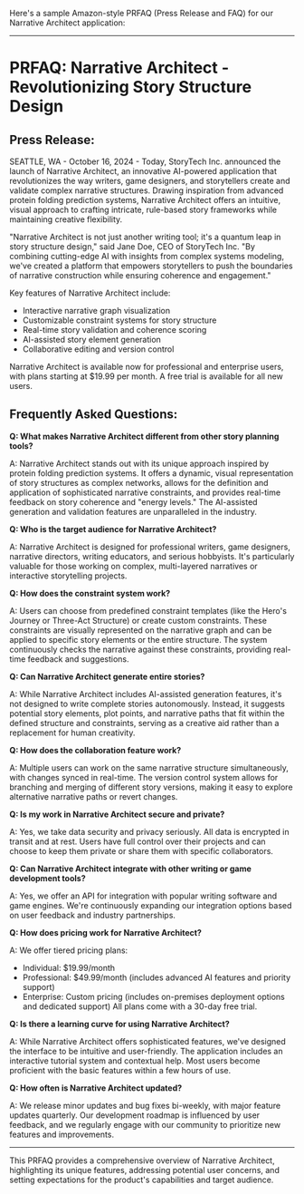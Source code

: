 Here's a sample Amazon-style PRFAQ (Press Release and FAQ) for our Narrative Architect application:

---

# PRFAQ: Narrative Architect - Revolutionizing Story Structure Design

## Press Release:

SEATTLE, WA - October 16, 2024 - Today, StoryTech Inc. announced the launch of Narrative Architect, an innovative AI-powered application that revolutionizes the way writers, game designers, and storytellers create and validate complex narrative structures. Drawing inspiration from advanced protein folding prediction systems, Narrative Architect offers an intuitive, visual approach to crafting intricate, rule-based story frameworks while maintaining creative flexibility.

"Narrative Architect is not just another writing tool; it's a quantum leap in story structure design," said Jane Doe, CEO of StoryTech Inc. "By combining cutting-edge AI with insights from complex systems modeling, we've created a platform that empowers storytellers to push the boundaries of narrative construction while ensuring coherence and engagement."

Key features of Narrative Architect include:
- Interactive narrative graph visualization
- Customizable constraint systems for story structure
- Real-time story validation and coherence scoring
- AI-assisted story element generation
- Collaborative editing and version control

Narrative Architect is available now for professional and enterprise users, with plans starting at $19.99 per month. A free trial is available for all new users.

## Frequently Asked Questions:

**Q: What makes Narrative Architect different from other story planning tools?**

A: Narrative Architect stands out with its unique approach inspired by protein folding prediction systems. It offers a dynamic, visual representation of story structures as complex networks, allows for the definition and application of sophisticated narrative constraints, and provides real-time feedback on story coherence and "energy levels." The AI-assisted generation and validation features are unparalleled in the industry.

**Q: Who is the target audience for Narrative Architect?**

A: Narrative Architect is designed for professional writers, game designers, narrative directors, writing educators, and serious hobbyists. It's particularly valuable for those working on complex, multi-layered narratives or interactive storytelling projects.

**Q: How does the constraint system work?**

A: Users can choose from predefined constraint templates (like the Hero's Journey or Three-Act Structure) or create custom constraints. These constraints are visually represented on the narrative graph and can be applied to specific story elements or the entire structure. The system continuously checks the narrative against these constraints, providing real-time feedback and suggestions.

**Q: Can Narrative Architect generate entire stories?**

A: While Narrative Architect includes AI-assisted generation features, it's not designed to write complete stories autonomously. Instead, it suggests potential story elements, plot points, and narrative paths that fit within the defined structure and constraints, serving as a creative aid rather than a replacement for human creativity.

**Q: How does the collaboration feature work?**

A: Multiple users can work on the same narrative structure simultaneously, with changes synced in real-time. The version control system allows for branching and merging of different story versions, making it easy to explore alternative narrative paths or revert changes.

**Q: Is my work in Narrative Architect secure and private?**

A: Yes, we take data security and privacy seriously. All data is encrypted in transit and at rest. Users have full control over their projects and can choose to keep them private or share them with specific collaborators.

**Q: Can Narrative Architect integrate with other writing or game development tools?**

A: Yes, we offer an API for integration with popular writing software and game engines. We're continuously expanding our integration options based on user feedback and industry partnerships.

**Q: How does pricing work for Narrative Architect?**

A: We offer tiered pricing plans:
- Individual: $19.99/month
- Professional: $49.99/month (includes advanced AI features and priority support)
- Enterprise: Custom pricing (includes on-premises deployment options and dedicated support)
All plans come with a 30-day free trial.

**Q: Is there a learning curve for using Narrative Architect?**

A: While Narrative Architect offers sophisticated features, we've designed the interface to be intuitive and user-friendly. The application includes an interactive tutorial system and contextual help. Most users become proficient with the basic features within a few hours of use.

**Q: How often is Narrative Architect updated?**

A: We release minor updates and bug fixes bi-weekly, with major feature updates quarterly. Our development roadmap is influenced by user feedback, and we regularly engage with our community to prioritize new features and improvements.

---

This PRFAQ provides a comprehensive overview of Narrative Architect, highlighting its unique features, addressing potential user concerns, and setting expectations for the product's capabilities and target audience.
